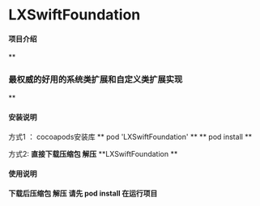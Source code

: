 # LXSwiftFoundation

#### 项目介绍
 **

###  最权威的好用的系统类扩展和自定义类扩展实现
** 

#### 安装说明
方式1 ： cocoapods安装库 
        ** pod 'LXSwiftFoundation' **
        ** pod install ** 

方式2:   **直接下载压缩包 解压**    **LXSwiftFoundation **   

#### 使用说明
 **下载后压缩包 解压   请先 pod install  在运行项目** 
  
